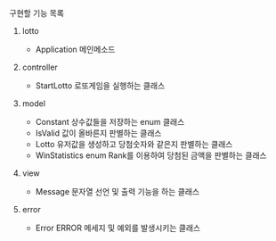 구현할 기능 목록

1. lotto
    - Application 메인메소드

2. controller
    - StartLotto 로또게임을 실행하는 클래스

3. model
    - Constant 상수값들을 저장하는 enum 클래스
    - IsValid 값이 올바른지 판별하는 클래스
    - Lotto 유저값을 생성하고 당첨숫자와 같은지 판별하는 클래스
    - WinStatistics enum Rank를 이용하여 당첨된 금액을 판별하는 클래스

4. view
   - Message  문자열 선언 및 출력 기능을 하는 클래스
   
5. error
   - Error ERROR 메세지 및 예외를 발생시키는 클래스